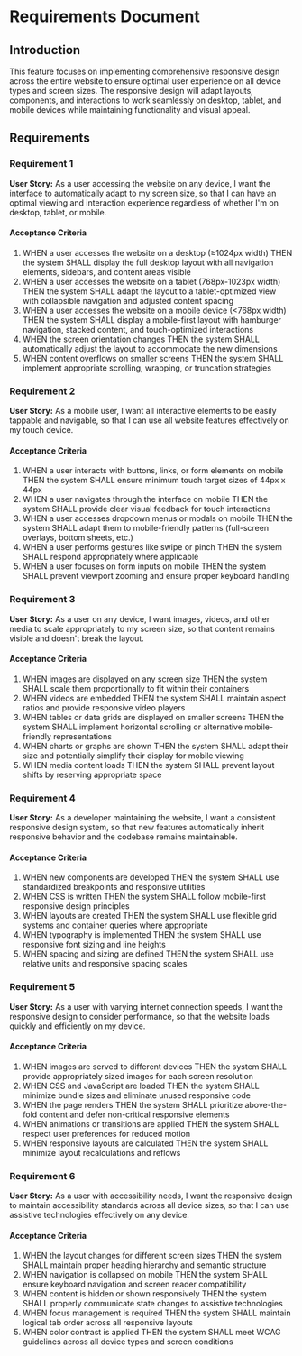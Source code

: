 # Requirements Document

## Introduction

This feature focuses on implementing comprehensive responsive design across the entire website to ensure optimal user experience on all device types and screen sizes. The responsive design will adapt layouts, components, and interactions to work seamlessly on desktop, tablet, and mobile devices while maintaining functionality and visual appeal.

## Requirements

### Requirement 1

**User Story:** As a user accessing the website on any device, I want the interface to automatically adapt to my screen size, so that I can have an optimal viewing and interaction experience regardless of whether I'm on desktop, tablet, or mobile.

#### Acceptance Criteria

1. WHEN a user accesses the website on a desktop (≥1024px width) THEN the system SHALL display the full desktop layout with all navigation elements, sidebars, and content areas visible
2. WHEN a user accesses the website on a tablet (768px-1023px width) THEN the system SHALL adapt the layout to a tablet-optimized view with collapsible navigation and adjusted content spacing
3. WHEN a user accesses the website on a mobile device (<768px width) THEN the system SHALL display a mobile-first layout with hamburger navigation, stacked content, and touch-optimized interactions
4. WHEN the screen orientation changes THEN the system SHALL automatically adjust the layout to accommodate the new dimensions
5. WHEN content overflows on smaller screens THEN the system SHALL implement appropriate scrolling, wrapping, or truncation strategies

### Requirement 2

**User Story:** As a mobile user, I want all interactive elements to be easily tappable and navigable, so that I can use all website features effectively on my touch device.

#### Acceptance Criteria

1. WHEN a user interacts with buttons, links, or form elements on mobile THEN the system SHALL ensure minimum touch target sizes of 44px x 44px
2. WHEN a user navigates through the interface on mobile THEN the system SHALL provide clear visual feedback for touch interactions
3. WHEN a user accesses dropdown menus or modals on mobile THEN the system SHALL adapt them to mobile-friendly patterns (full-screen overlays, bottom sheets, etc.)
4. WHEN a user performs gestures like swipe or pinch THEN the system SHALL respond appropriately where applicable
5. WHEN a user focuses on form inputs on mobile THEN the system SHALL prevent viewport zooming and ensure proper keyboard handling

### Requirement 3

**User Story:** As a user on any device, I want images, videos, and other media to scale appropriately to my screen size, so that content remains visible and doesn't break the layout.

#### Acceptance Criteria

1. WHEN images are displayed on any screen size THEN the system SHALL scale them proportionally to fit within their containers
2. WHEN videos are embedded THEN the system SHALL maintain aspect ratios and provide responsive video players
3. WHEN tables or data grids are displayed on smaller screens THEN the system SHALL implement horizontal scrolling or alternative mobile-friendly representations
4. WHEN charts or graphs are shown THEN the system SHALL adapt their size and potentially simplify their display for mobile viewing
5. WHEN media content loads THEN the system SHALL prevent layout shifts by reserving appropriate space

### Requirement 4

**User Story:** As a developer maintaining the website, I want a consistent responsive design system, so that new features automatically inherit responsive behavior and the codebase remains maintainable.

#### Acceptance Criteria

1. WHEN new components are developed THEN the system SHALL use standardized breakpoints and responsive utilities
2. WHEN CSS is written THEN the system SHALL follow mobile-first responsive design principles
3. WHEN layouts are created THEN the system SHALL use flexible grid systems and container queries where appropriate
4. WHEN typography is implemented THEN the system SHALL use responsive font sizing and line heights
5. WHEN spacing and sizing are defined THEN the system SHALL use relative units and responsive spacing scales

### Requirement 5

**User Story:** As a user with varying internet connection speeds, I want the responsive design to consider performance, so that the website loads quickly and efficiently on my device.

#### Acceptance Criteria

1. WHEN images are served to different devices THEN the system SHALL provide appropriately sized images for each screen resolution
2. WHEN CSS and JavaScript are loaded THEN the system SHALL minimize bundle sizes and eliminate unused responsive code
3. WHEN the page renders THEN the system SHALL prioritize above-the-fold content and defer non-critical responsive elements
4. WHEN animations or transitions are applied THEN the system SHALL respect user preferences for reduced motion
5. WHEN responsive layouts are calculated THEN the system SHALL minimize layout recalculations and reflows

### Requirement 6

**User Story:** As a user with accessibility needs, I want the responsive design to maintain accessibility standards across all device sizes, so that I can use assistive technologies effectively on any device.

#### Acceptance Criteria

1. WHEN the layout changes for different screen sizes THEN the system SHALL maintain proper heading hierarchy and semantic structure
2. WHEN navigation is collapsed on mobile THEN the system SHALL ensure keyboard navigation and screen reader compatibility
3. WHEN content is hidden or shown responsively THEN the system SHALL properly communicate state changes to assistive technologies
4. WHEN focus management is required THEN the system SHALL maintain logical tab order across all responsive layouts
5. WHEN color contrast is applied THEN the system SHALL meet WCAG guidelines across all device types and screen conditions